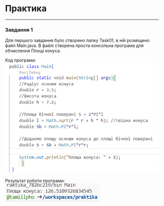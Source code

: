 # Практика
____
### Завдання 1
Для першого завдання було створено папку Task01, в ній розміщено файл Main.java. В файлі створена проста консольна програма для обчислення Площі конуса.

Код програми:
![Зобр1](img/image.png)

Результат роботи програми:
![Зобр2](img/image-1.png)
